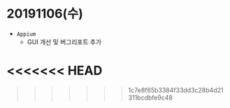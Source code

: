 ﻿# 20191106(수)

- `Appium`
	- GUI 개선 및 버그리포트 추가
  
<<<<<<< HEAD
=======

>>>>>>> 1c7e8f65b3384f33dd3c28b4d21311bcdbfe9c48
